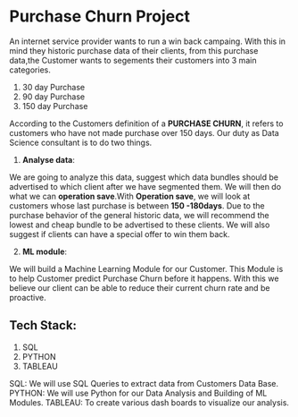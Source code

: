 # Purchase Churn Project

An internet service provider wants to run a win back campaing. With this in mind they historic purchase data of their clients,
from this purchase data,the Customer wants to segements their customers into 3 main categories.

1. 30 day Purchase
2. 90 day Purchase
3. 150 day Purchase

According to the Customers definition of a **PURCHASE CHURN**, it refers to customers who have not made purchase over 150 days.
Our duty as Data Science consultant is to do two things.

1. **Analyse data**:

We are going to analyze this data, suggest which data bundles should be advertised to which client after we have segmented them.
We will then do what we can **operation save**.With **Operation save**, we will look at customers whose last purchase is between **150 -180days**.
Due to the purchase behavior of the general historic data, we will recommend the lowest and cheap bundle to be advertised to these clients.
We will also suggest if clients can have a special offer to win them back.

2. **ML module**:

We will build a Machine Learning Module for our Customer. This Module is to help Customer predict Purchase Churn before it happens.
With this we believe our client can be able to reduce their current churn rate and be proactive.

## Tech Stack:
1. SQL
2. PYTHON
3. TABLEAU

SQL: We will use SQL Queries to extract data from Customers Data Base.
PYTHON: We will use Python for our Data Analysis and Building of ML Modules.
TABLEAU: To create various dash boards to visualize our analysis.

